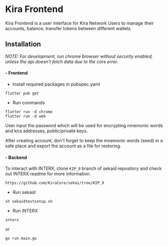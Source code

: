 # Kira Frontend

Kira Frontend is a user interface for Kira Network Users to manage their accounts, balance, transfer tokens between different wallets.

## Installation

_NOTE: For development, run chrome browser without security enabled, unless the api doesn't fetch data due to the cors error._

#### - Frontend
- Install required packages in pubspec.yaml

```
flutter pub get
```

- Run commands

```
flutter run -d chrome 
flutter run -d web
```

User input the password which will be used for encrypting mnemonic words and kira addresses, public/private keys.

After creating account, don't forget to keep the mnemonic words (seed) in a safe place and export the account as a file for restoring.

#### - Backend

To interact with INTERX, clone `KIP_9` branch of sekaid repository and check out INTERX readme for more information.
```
https://github.com/KiraCore/sekai/tree/KIP_9
```

- Run sekaid
```
sh sekaidtestsetup.sh
```

- Run INTERX
```
interx
```
or
```
go run main.go
```
